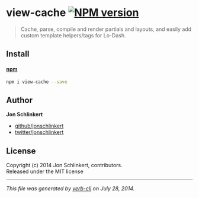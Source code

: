 # view-cache [![NPM version](https://badge.fury.io/js/view-cache.png)](http://badge.fury.io/js/view-cache)

> Cache, parse, compile and render partials and layouts, and easily add custom template helpers/tags for Lo-Dash.

## Install

#### [npm](npmjs.org)

```bash
npm i view-cache --save
```

## Author

**Jon Schlinkert**
 
+ [github/jonschlinkert](https://github.com/jonschlinkert)
+ [twitter/jonschlinkert](http://twitter.com/jonschlinkert) 

## License
Copyright (c) 2014 Jon Schlinkert, contributors.  
Released under the MIT license

***

_This file was generated by [verb-cli](https://github.com/assemble/verb-cli) on July 28, 2014._